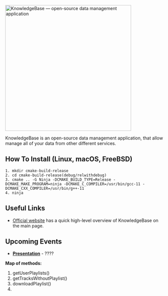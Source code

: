 [<img alt="KnowledgeBase — open-source data management application" width="400px" src="https://www.dqglobal.com/wp-content/uploads/2017/07/Data-Management.jpg" />](https://google.com/)

KnowledgeBase is an open-source data management application, that allow manage all of your data from other different services. 

## How To Install (Linux, macOS, FreeBSD)
```
1. mkdir cmake-build-release 
2. cd cmake-build-release(debug/relwithdebug)
3. cmake .. -G Ninja -DCMAKE_BUILD_TYPE=Release -DCMAKE_MAKE_PROGRAM=ninja -DCMAKE_C_COMPILER=/usr/bin/gcc-11 -DCMAKE_CXX_COMPILER=/usr/bin/g++-11
4. ninja
```

## Useful Links

* [Official website](https://google.com/) has a quick high-level overview of KnowledgeBase on the main page.

## Upcoming Events

* [**Presentation**](https://google.com/) - ????

**Map of methods:**
1. getUserPlaylists()
2. getTracksWithoutPlaylist()
3. downloadPlaylist()
4. 